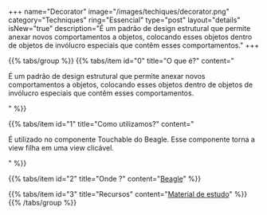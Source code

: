 +++
name="Decorator"
image="/images/techiques/decorator.png"
category="Techniques"
ring="Essencial"
type="post"
layout="details"
isNew="true"
description="É um padrão de design estrutural que permite anexar novos comportamentos a objetos, colocando esses objetos dentro de objetos de invólucro especiais que contêm esses comportamentos."
+++

{{% tabs/group %}}
  {{% tabs/item id="0" title="O que é?" content="<p>É um padrão de design estrutural que permite anexar novos comportamentos a objetos, colocando esses objetos dentro de objetos de invólucro especiais que contêm esses comportamentos.</p>" %}}
  
  {{% tabs/item id="1" title="Como utilizamos?" content="<p>É utilizado no componente Touchable do Beagle. Esse componente torna a view filha em uma view clicável.</p>" %}}
  
  {{% tabs/item id="2" title="Onde ?" content="<a href='https://usebeagle.io/' target='_blank'>Beagle</a>" %}}

  {{% tabs/item id="3" title="Recursos" content="<a href='https://refactoring.guru/design-patterns/decorator' target='_blank'>Material de estudo</a>" %}}
{{% /tabs/group %}}